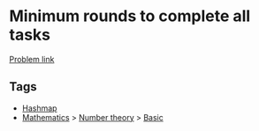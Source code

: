 # Minimum rounds to complete all tasks

[Problem link](https://leetcode.com/problems/minimum-rounds-to-complete-all-tasks)

## Tags

* [Hashmap](/README.md#Hashmap)
* [Mathematics](/README.md#Mathematics) > [Number theory](/README.md#Mathematics-Number_theory) > [Basic](/README.md#Mathematics-Number_theory-Basic)
